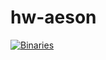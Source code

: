 # hw-aeson

[![Binaries](https://github.com/haskell-works/hw-aeson/actions/workflows/haskell.yml/badge.svg)](https://github.com/haskell-works/hw-aeson/actions/workflows/haskell.yml)
